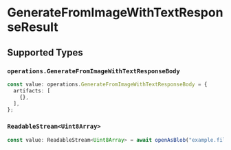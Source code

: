 # GenerateFromImageWithTextResponseResult


## Supported Types

### `operations.GenerateFromImageWithTextResponseBody`

```typescript
const value: operations.GenerateFromImageWithTextResponseBody = {
  artifacts: [
    {},
  ],
};
```

### `ReadableStream<Uint8Array>`

```typescript
const value: ReadableStream<Uint8Array> = await openAsBlob("example.file");
```

